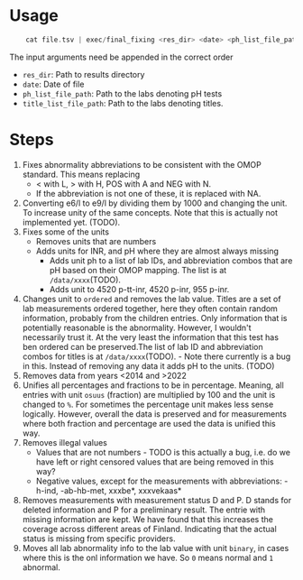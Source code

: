 # Usage

```c
	cat file.tsv | exec/final_fixing <res_dir> <date> <ph_list_file_path> <title_list_file_path>
```

The input arguments need be appended in the correct order

* `res_dir`: Path to results directory
* `date`: Date of file
* `ph_list_file_path`: Path to the labs denoting pH tests
* `title_list_file_path`: Path to the labs denoting titles.

# Steps

1. Fixes abnormality abbreviations to be consistent with the OMOP standard. This means replacing
    * < with L, > with H, POS with A and NEG with N. 
    * If the abbreviation is not one of these, it is replaced with NA.
2. Converting e6/l to e9/l by dividing them by 1000 and changing the unit. To increase unity of the same concepts. Note that this is actually not implemented yet. (TODO).
 2. Fixes some of the units
    * Removes units that are numbers 
    * Adds units for INR, and pH where they are almost always missing
        * Adds unit ph to a list of lab IDs, and abbreviation combos that are pH based on their OMOP mapping. The list is at `/data/xxxx`(TODO).
        * Adds unit to 4520 p-tt-inr, 4520 p-inr, 955 p-inr.
3. Changes unit to `ordered` and removes the lab value. Titles are a set of lab measurements ordered together, here they often contain random information, probably from the children entries. Only information that is potentially reasonable is the abnormality. However, I wouldn't necessarily trust it. At the very least the information that this test has ben ordered can be preserved.The list of lab ID and abbreviation combos for titles is at `/data/xxxx`(TODO). - Note there currently is a bug in this. Instead of removing any data it adds pH to the units. (TODO)
4. Removes data from years <2014 and >2022
5. Unifies all percentages and fractions to be in percentage. Meaning, all entries with unit `osuus` (fraction) are multiplied by 100 and the unit is changed to `%`. For sometimes the percentage unit makes less sense logically. However, overall the data is preserved and for measurements where both fraction and percentage are used the data is unified this way.
6. Removes illegal values
    * Values that are not numbers - TODO is this actually a bug, i.e. do we have left or right censored values that are being removed in this way?
    * Negative values, except for the measurements with abbreviations: -h-ind, -ab-hb-met, xxxbe*, xxxvekaas*
7. Removes measurements with measurement status D and P. D stands for deleted information and P for a preliminary result. The entrie with missing information are kept. We have found that this increases the coverage across different areas of Finland. Indicating that the actual status is missing from specific providers.
8. Moves all lab abnormality info to the lab value with unit `binary`, in cases where this is the onl information we have. So `0` means normal and `1` abnormal.
